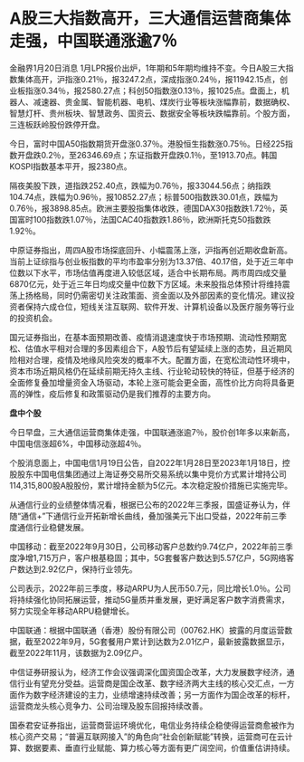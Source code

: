 # A股三大指数高开，三大通信运营商集体走强，中国联通涨逾7％

金融界1月20日消息
1月LPR报价出炉，1年期和5年期均维持不变。今日A股三大指数集体高开，沪指涨0.21％，报3247.2点，深成指涨0.24％，报11942.15点，创业板指涨0.34％，报2580.27点；科创50指数涨0.13％，报1025点。盘面上，机器人、减速器、贵金属、智能机器、电机、煤炭行业等板块涨幅靠前，数据确权、智慧灯杆、贵州板块、智慧政务、国资云、数据安全等板块跌幅靠前。个股方面，三连板跃岭股份跌停开盘。

今日，富时中国A50指数期货开盘涨0.37％。港股恒生指数涨0.75％。日经225指数开盘跌0.2％，至26346.69点；东证指数开盘跌0.1％，至1913.70点。韩国KOSPI指数基本平开，报2380点。

隔夜美股下跌，道指跌252.40点，跌幅为0.76％，报33044.56点；纳指跌104.74点，跌幅为0.96％，报10852.27点；标普500指数跌30.01点，跌幅为0.76％，报3898.85点。欧洲主要股指集体收跌，德国DAX30指数跌1.72％，英国富时100指数跌1.07％，法国CAC40指数跌1.86％，欧洲斯托克50指数跌1.92％。

中原证券指出，周四A股市场探底回升、小幅震荡上涨，沪指再创近期收盘新高。当前上证综指与创业板指数的平均市盈率分别为13.37倍、40.17倍，处于近三年中位数以下水平，市场估值再度进入较低区域，适合中长期布局。两市周四成交量6870亿元，处于近三年日均成交量中位数下方区域。未来股指总体预计将维持震荡上扬格局，同时仍需密切关注政策面、资金面以及外部因素的变化情况。建议投资者保持六成仓位，短线关注互联网、软件开发、计算机设备以及医疗服务等行业的投资机会。

国元证券指出，在基本面预期改善、疫情消退速度快于市场预期、流动性预期宽松、估值水平相对合理的多因素组合下，A股节后有望延续上涨的态势，且近期风险相对合理，疫情及地缘风险突发的概率不大。配置方面，在宽松流动性环境中，资本市场近期风格仍在延续前期无持久主线、行业轮动较快的特征，但基于经济的全面修复叠加增量资金入场驱动，本轮上涨可能会更全面，高性价比方向将具备更高的弹性，疫后修复和政策驱动仍是我们推荐的主要方向。

**盘中个股**

今日早盘，三大通信运营商集体走强，中国联通涨逾7％，股价创1年多以来新高，中国电信涨超6%，中国移动涨超4％。

个股消息面上，中国电信1月19日公告，自2022年1月28日至2023年1月18日，控股股东中国电信集团通过上海证券交易所交易系统以集中竞价方式累计增持公司114,315,800股A股股份，累计增持金额为5亿元。本次稳定股价措施已实施完毕。

从通信行业的业绩整体情况看，根据已公布的2022年三季报，国盛证券认为，伴随“通信+”下通信行业开拓新增长曲线，叠加强美元下出口受益，2022年前三季度通信行业稳健发展。

中国移动：截至2022年9月30日，公司移动客户总数约9.74亿户，2022年前三季度净增1,715万户，客户根基稳固；其中，5G套餐客户数达到5.57亿户，5G网络客户数达到2.92亿户，保持行业领先。

公司表示，2022年前三季度，移动ARPU为人民币50.7元，同比增长1.0％。公司将持续强化协同拓展运营，推动5G量质并重发展，更好满足客户数字消费需求，努力实现全年移动ARPU稳健增长。

中国联通：根据中国联通（香港）股份有限公司（00762.HK）披露的月度运营数据，截至2022年9月，5G套餐用户累计到达数为2.01亿户，最新披露数据显示，截至2022年11月，该数据为2.09亿户。

中信证券研报认为，经济工作会议强调深化国资国企改革，大力发展数字经济，通信行业有望充分受益。运营商是国企改革、数字经济两大主线的核心交汇点，一方面作为数字经济建设的主力，业绩增速持续改善；另一方面作为国企改革的标杆，运营商龙头核心竞争力、公司治理及股东回报持续改善。

国泰君安证券指出，运营商营运环境优化，电信业务持续企稳使得运营商愈被作为核心资产交易；“普遍互联网接入”的角色向“社会创新赋能”转换，运营商可在云计算、数据要素、垂直行业赋能、算力核心等方面有更广阔空间，价值重估讲持续。

